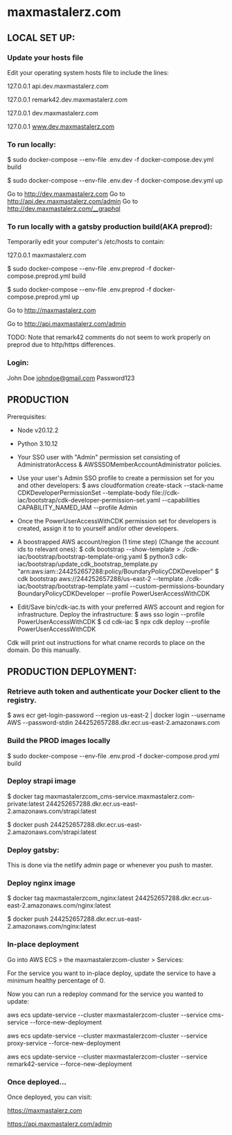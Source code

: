 # maxmastalerz.com

## LOCAL SET UP:

### Update your hosts file

Edit your operating system hosts file to include the lines:

127.0.0.1       api.dev.maxmastalerz.com

127.0.0.1       remark42.dev.maxmastalerz.com

127.0.0.1       dev.maxmastalerz.com

127.0.0.1       www.dev.maxmastalerz.com

### To run locally:

$ sudo docker-compose --env-file .env.dev -f docker-compose.dev.yml build

$ sudo docker-compose --env-file .env.dev -f docker-compose.dev.yml up

Go to http://dev.maxmastalerz.com
Go to http://api.dev.maxmastalerz.com/admin
Go to http://dev.maxmastalerz.com/__graphql

### To run locally with a gatsby production build(AKA preprod):

Temporarily edit your computer's /etc/hosts to contain:

127.0.0.1       maxmastalerz.com

$ sudo docker-compose --env-file .env.preprod -f docker-compose.preprod.yml build

$ sudo docker-compose --env-file .env.preprod -f docker-compose.preprod.yml up

Go to http://maxmastalerz.com

Go to http://api.maxmastalerz.com/admin

TODO: Note that remark42 comments do not seem to work properly on preprod due to http/https differences.

### Login:

John Doe <johndoe@gmail.com> Password123

## PRODUCTION

Prerequisites:
- Node v20.12.2
- Python 3.10.12
- Your SSO user with "Admin" permission set consisting of AdministratorAccess & AWSSSOMemberAccountAdministrator policies.
- Use your user's Admin SSO profile to create a permission set for you and other developers:
$ aws cloudformation create-stack --stack-name CDKDeveloperPermissionSet --template-body file://cdk-iac/bootstrap/cdk-developer-permission-set.yaml --capabilities CAPABILITY_NAMED_IAM --profile Admin
- Once the PowerUserAccessWithCDK permission set for developers is created, assign it to to yourself and/or other developers.

- A boostrapped AWS account/region (1 time step) (Change the account ids to relevant ones):
	$ cdk bootstrap --show-template > ./cdk-iac/bootstrap/bootstrap-template-orig.yaml
	$ python3 cdk-iac/bootstrap/update_cdk_bootstrap_template.py "arn:aws:iam::244252657288:policy/BoundaryPolicyCDKDeveloper"
	$ cdk bootstrap aws://244252657288/us-east-2 --template ./cdk-iac/bootstrap/bootstrap-template.yaml --custom-permissions-boundary BoundaryPolicyCDKDeveloper --profile PowerUserAccessWithCDK

- Edit/Save bin/cdk-iac.ts with your preferred AWS account and region for infrastructure. Deploy the infrastructure:
$ aws sso login --profile PowerUserAccessWithCDK
$ cd cdk-iac
$ npx cdk deploy --profile PowerUserAccessWithCDK

Cdk will print out instructions for what cname records to place on the domain. Do this manually.

## PRODUCTION DEPLOYMENT:

### Retrieve auth token and authenticate your Docker client to the registry.

$ aws ecr get-login-password --region us-east-2 | docker login --username AWS --password-stdin 244252657288.dkr.ecr.us-east-2.amazonaws.com

### Build the PROD images locally

$ sudo docker-compose --env-file .env.prod -f docker-compose.prod.yml build

### Deploy strapi image

$ docker tag maxmastalerzcom_cms-service.maxmastalerz.com-private:latest 244252657288.dkr.ecr.us-east-2.amazonaws.com/strapi:latest

$ docker push 244252657288.dkr.ecr.us-east-2.amazonaws.com/strapi:latest

### Deploy gatsby:

This is done via the netlify admin page or whenever you push to master.

### Deploy nginx image

$ docker tag maxmastalerzcom_nginx:latest 244252657288.dkr.ecr.us-east-2.amazonaws.com/nginx:latest

$ docker push 244252657288.dkr.ecr.us-east-2.amazonaws.com/nginx:latest

### In-place deployment

Go into AWS ECS > the maxmastalerzcom-cluster > Services:

For the service you want to in-place deploy, update the service to have a minimum healthy percentage of 0.

Now you can run a redeploy command for the service you wanted to update:

aws ecs update-service --cluster maxmastalerzcom-cluster --service cms-service --force-new-deployment

aws ecs update-service --cluster maxmastalerzcom-cluster --service proxy-service --force-new-deployment

aws ecs update-service --cluster maxmastalerzcom-cluster --service remark42-service --force-new-deployment

### Once deployed...

Once deployed, you can visit:

https://maxmastalerz.com

https://api.maxmastalerz.com/admin
